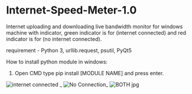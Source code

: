# Internet-Speed-Meter-1.0
Internet uploading and downloading live bandwidth monitor for windows machine with indicator, green indicator is for (internet connected) and red indicator is for (no internet connected).

requirement - Python 3, urllib.request, psutil, PyQt5

How to install python module in windows:
1) Open CMD type pip install [MODULE NAME] and press enter.

![internet connected _](https://user-images.githubusercontent.com/58928629/183239398-1aae23e3-ae29-4756-b934-ce89ade42617.jpg)
![No Connection_](https://user-images.githubusercontent.com/58928629/183239404-72ae4a94-062a-4c99-a42e-bc14f3c6c6da.jpg)
![BOTH jpg](https://user-images.githubusercontent.com/58928629/183239407-55cda945-b316-4a8b-80e7-d45815247030.jpg)
